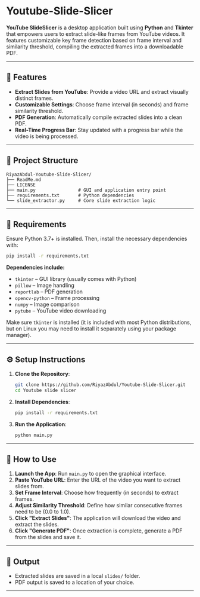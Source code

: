 # Youtube-Slide-Slicer



**YouTube SlideSlicer** is a desktop application built using **Python** and **Tkinter** that empowers users to extract slide-like frames from YouTube videos. It features customizable key frame detection based on frame interval and similarity threshold, compiling the extracted frames into a downloadable PDF.


---

## 🚀 Features

- **Extract Slides from YouTube**: Provide a video URL and extract visually distinct frames.
- **Customizable Settings**: Choose frame interval (in seconds) and frame similarity threshold.
- **PDF Generation**: Automatically compile extracted slides into a clean PDF.
- **Real-Time Progress Bar**: Stay updated with a progress bar while the video is being processed.

---

## 📁 Project Structure

```
RiyazAbdul-Youtube-Slide-Slicer/
├── ReadMe.md
├── LICENSE
├── main.py                # GUI and application entry point
├── requirements.txt       # Python dependencies
└── slide_extractor.py     # Core slide extraction logic
```

---

## 🧩 Requirements

Ensure Python 3.7+ is installed. Then, install the necessary dependencies with:

```bash
pip install -r requirements.txt
```

**Dependencies include:**

- `tkinter` – GUI library (usually comes with Python)
- `pillow` – Image handling
- `reportlab` – PDF generation
- `opencv-python` – Frame processing
- `numpy` – Image comparison
- `pytube` – YouTube video downloading

Make sure `tkinter` is installed (it is included with most Python distributions, but on Linux you may need to install it separately using your package manager).

---

## ⚙️ Setup Instructions

1. **Clone the Repository**:

   ```bash
   git clone https://github.com/RiyazAbdul/Youtube-Slide-Slicer.git
   cd Youtube slide slicer
   ```

2. **Install Dependencies**:

   ```bash
   pip install -r requirements.txt
   ```

3. **Run the Application**:

   ```bash
   python main.py
   ```

---

## 🧪 How to Use

1. **Launch the App**: Run `main.py` to open the graphical interface.
2. **Paste YouTube URL**: Enter the URL of the video you want to extract slides from.
3. **Set Frame Interval**: Choose how frequently (in seconds) to extract frames.
4. **Adjust Similarity Threshold**: Define how similar consecutive frames need to be (0.0 to 1.0).
5. **Click "Extract Slides"**: The application will download the video and extract the slides.
6. **Click "Generate PDF"**: Once extraction is complete, generate a PDF from the slides and save it.

---

## 📂 Output

- Extracted slides are saved in a local `slides/` folder.
- PDF output is saved to a location of your choice.

---

